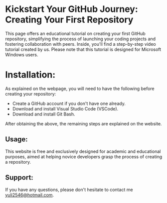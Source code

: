 
# Kickstart Your GitHub Journey: Creating Your First Repository

This page offers an educational tutorial on creating your first GitHub repository, simplifying the process of launching your coding projects and fostering collaboration with peers. Inside, you'll find a step-by-step video tutorial created by us. Please note that this tutorial is designed for Microsoft Windows users.

# Installation:

As explained on the webpage, you will need to have the following before creating your repository:

 - Create a GitHub account if you don't have one already.
 - Download and install Visual Studio Code (VSCode).
 - Download and install Git Bash.

After obtaining the above, the remaining steps are explained on the website.

## Usage:

This website is free and exclusively designed for academic and educational purposes, aimed at helping novice developers grasp the process of creating a repository.

## Support:

If you have any questions, please don't hesitate to contact me <yuli2546@hotmail.com>.

